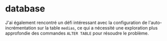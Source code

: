 # database
J'ai également rencontré un défi intéressant avec la configuration de l'auto-incrémentation sur la table `medias`, ce qui a nécessité une exploration plus approfondie des commandes `ALTER TABLE` pour résoudre le problème.
